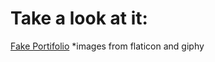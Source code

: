 # Take a look at it:
[Fake Portifolio](https://pedfu.github.io/fake-portifolio-html-css/)
*images from flaticon and giphy
